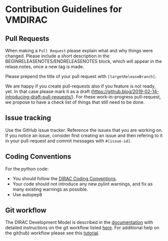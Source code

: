 
# Contribution Guidelines for VMDIRAC


## Pull Requests

When making a `Pull Request` please explain what and why things were
changed. Please include a short description in the
BEGINRELEASENOTES/ENDRELEASENOTES block, which will appear in the
relase.notes, once a new tag is made.

Please prepend the title of your pull request with `[targetReleaseBranch]`.

We are happy if you create pull-requests also if you feature is not ready, yet.
In that case please mark it as a draft (https://github.blog/2019-02-14-introducing-draft-pull-requests/).
For these work-in-progress pull-request, we propose to have a check list of things that still need to be done.

## Issue tracking

Use the GitHub issue tracker. Reference the issues that you are working on.
If you notice an issue, consider first creating an issue and then refering to it
in your pull-request and commit messages with `#[issue-id]`.

## Coding Conventions
 For the python code:
 * You should follow the [DIRAC Coding Conventions](https://dirac.readthedocs.io/en/latest/DeveloperGuide/CodingConvention/index.html).
 * Your code should not introduce any new pylint warnings, and fix as many existing warnings as possible.
 * Use autopep8

## Git workflow

 The DIRAC Development Model is described in the [documentation](https://dirac.readthedocs.io/en/latest/DeveloperGuide/DevelopmentModel/index.html) with detailed instructions on the git workflow listed [here](https://dirac.readthedocs.io/en/latest/DeveloperGuide/DevelopmentModel/ContributingCode/index.html). For additional help on the git(hub) workflow please see this [tutorial](https://github.com/andresailer/tutorial#working-updating-pushing).
